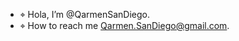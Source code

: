 - ⌖ Hola, I’m @QarmenSanDiego. 
- ⌖ How to reach me Qarmen.SanDiego@gmail.com.

<!---
QarmenSanDiego/QarmenSanDiego is a ✨ special ✨ repository because its `README.md` (this file) appears on your GitHub profile.
You can click the Preview link to take a look at your changes.
--->
